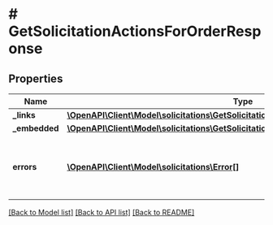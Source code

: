 # # GetSolicitationActionsForOrderResponse

## Properties

Name | Type | Description | Notes
------------ | ------------- | ------------- | -------------
**_links** | [**\OpenAPI\Client\Model\solicitations\GetSolicitationActionsForOrderResponseLinks**](GetSolicitationActionsForOrderResponseLinks.md) |  | [optional]
**_embedded** | [**\OpenAPI\Client\Model\solicitations\GetSolicitationActionsForOrderResponseEmbedded**](GetSolicitationActionsForOrderResponseEmbedded.md) |  | [optional]
**errors** | [**\OpenAPI\Client\Model\solicitations\Error[]**](Error.md) | A list of error responses returned when a request is unsuccessful. | [optional]

[[Back to Model list]](../../README.md#models) [[Back to API list]](../../README.md#endpoints) [[Back to README]](../../README.md)
